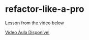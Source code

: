 # refactor-like-a-pro

Lesson from the video below

[Vídeo Aula Disponível](https://youtu.be/3sMHf4xa4hM)
